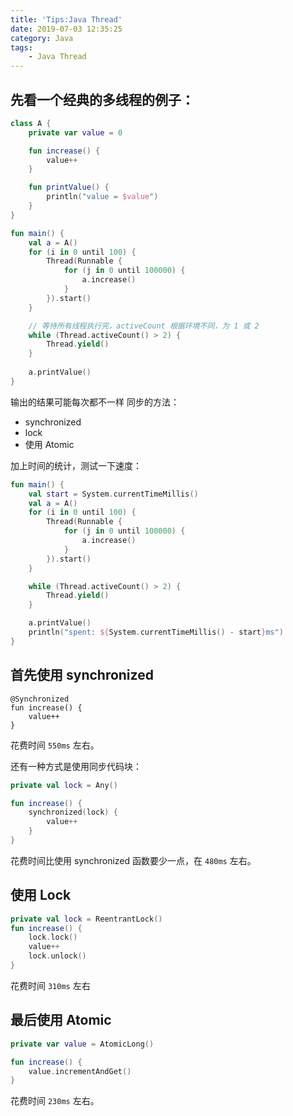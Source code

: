 ```yaml
---
title: 'Tips:Java Thread'
date: 2019-07-03 12:35:25
category: Java
tags: 
    - Java Thread
---
```


## 先看一个经典的多线程的例子：

``` kotlin
class A {
    private var value = 0

    fun increase() {
        value++
    }

    fun printValue() {
        println("value = $value")
    }
}

fun main() {
    val a = A()
    for (i in 0 until 100) {
        Thread(Runnable {
            for (j in 0 until 100000) {
                a.increase()
            }
        }).start()
    }

    // 等待所有线程执行完，activeCount 根据环境不同，为 1 或 2
    while (Thread.activeCount() > 2) { 
        Thread.yield()
    }
    
    a.printValue()
}
```

输出的结果可能每次都不一样
同步的方法：

 - synchronized
 - lock
 - 使用 Atomic

加上时间的统计，测试一下速度：

``` kotlin
fun main() {
    val start = System.currentTimeMillis()
    val a = A()
    for (i in 0 until 100) {
        Thread(Runnable {
            for (j in 0 until 100000) {
                a.increase()
            }
        }).start()
    }

    while (Thread.activeCount() > 2) {
        Thread.yield()
    }

    a.printValue()
    println("spent: ${System.currentTimeMillis() - start}ms")
}
```

## 首先使用 synchronized

``` 
@Synchronized
fun increase() {
    value++
}
```

花费时间 `550ms` 左右。

还有一种方式是使用同步代码块：

``` kotlin
private val lock = Any()

fun increase() {
    synchronized(lock) {
        value++
    }
}
```

花费时间比使用 synchronized 函数要少一点，在 `480ms` 左右。

## 使用 Lock

``` kotlin
private val lock = ReentrantLock()
fun increase() {
    lock.lock()
    value++
    lock.unlock()
}
```

花费时间 `310ms` 左右

## 最后使用 Atomic

``` kotlin
private var value = AtomicLong()

fun increase() {
    value.incrementAndGet()
}
```

花费时间 `230ms` 左右。




